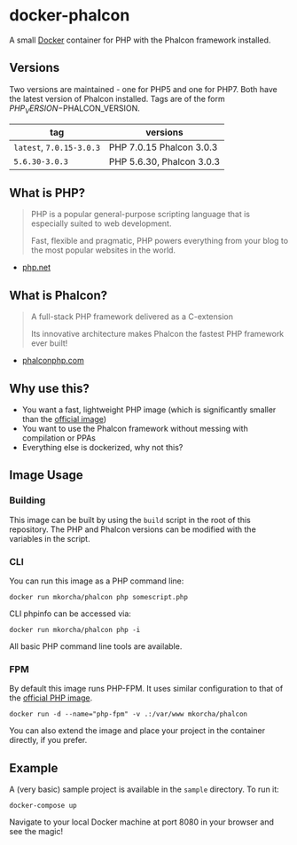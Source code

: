 docker-phalcon
==============

A small [Docker](https://www.docker.com/) container for PHP with the Phalcon framework installed.

Versions
--------

Two versions are maintained - one for PHP5 and one for PHP7. Both have the latest version of Phalcon installed. Tags are of the form $PHP_VERSION-$PHALCON_VERSION.

| tag                       | versions                   |
|---------------------------|----------------------------|
| `latest`, `7.0.15-3.0.3`  | PHP 7.0.15 Phalcon 3.0.3   |
| `5.6.30-3.0.3`            | PHP 5.6.30, Phalcon 3.0.3  |

What is PHP?
------------

>PHP is a popular general-purpose scripting language that is especially suited to web development.
> 
> Fast, flexible and pragmatic, PHP powers everything from your blog to the most popular websites in the world.

- [php.net](https://secure.php.net/)

What is Phalcon?
----------------

> A full-stack PHP framework delivered as a C-extension
> 
> Its innovative architecture makes Phalcon the fastest PHP framework ever built!

- [phalconphp.com](https://phalconphp.com/en/)

Why use this?
-------------

* You want a fast, lightweight PHP image (which is significantly smaller than the [official image](https://hub.docker.com/_/php/))
* You want to use the Phalcon framework without messing with compilation or PPAs
* Everything else is dockerized, why not this?

Image Usage
-----------

### Building

This image can be built by using the `build` script in the root of this repository. The PHP and Phalcon versions can be modified with the variables in the script.

### CLI

You can run this image as a PHP command line:

`docker run mkorcha/phalcon php somescript.php`

CLI phpinfo can be accessed via:

`docker run mkorcha/phalcon php -i`

All basic PHP command line tools are available.

### FPM

By default this image runs PHP-FPM. It uses similar configuration to that of the [official PHP image](https://hub.docker.com/_/php/). 

`docker run -d --name="php-fpm" -v .:/var/www mkorcha/phalcon`

You can also extend the image and place your project in the container directly, if you prefer.

Example
-------

A (very basic) sample project is available in the `sample` directory. To run it:

`docker-compose up`

Navigate to your local Docker machine at port 8080 in your browser and see the magic!
